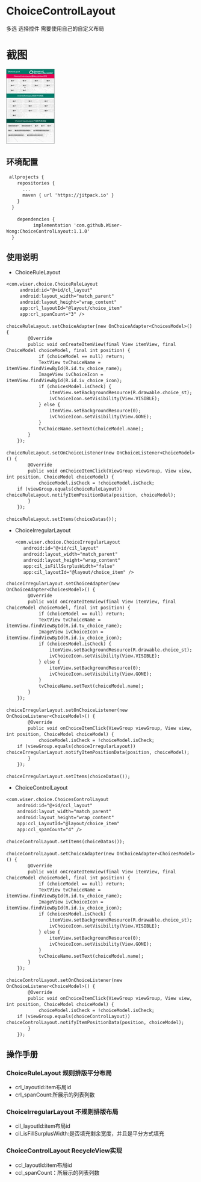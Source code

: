 # ChoiceControlLayout
多选 选择控件 需要使用自己的自定义布局

# 截图
![images](https://github.com/Wiser-Wong/ChoiceControlLayout/blob/master/images/choice.gif)

## 环境配置
     allprojects {
        repositories {
          ...
          maven { url 'https://jitpack.io' }
        }
      }

        dependencies {
              implementation 'com.github.Wiser-Wong:ChoiceControlLayout:1.1.0'
      }

## 使用说明
   
   * ChoiceRuleLayout
   
    <com.wiser.choice.ChoiceRuleLayout
         android:id="@+id/cl_layout"
         android:layout_width="match_parent"
         android:layout_height="wrap_content"
         app:crl_layoutId="@layout/choice_item"
         app:crl_spanCount="3" />   	

    choiceRuleLayout.setChoiceAdapter(new OnChoiceAdapter<ChoicesModel>() {
			@Override
			public void onCreateItemView(final View itemView, final ChoiceModel choiceModel, final int position) {
				if (choiceModel == null) return;
				TextView tvChoiceName = itemView.findViewById(R.id.tv_choice_name);
				ImageView ivChoiceIcon = itemView.findViewById(R.id.iv_choice_icon);
				if (choicesModel.isCheck) {
					itemView.setBackgroundResource(R.drawable.choice_st);
					ivChoiceIcon.setVisibility(View.VISIBLE);
				} else {
					itemView.setBackgroundResource(0);
					ivChoiceIcon.setVisibility(View.GONE);
				}
				tvChoiceName.setText(choiceModel.name);
			}
		});
   
    choiceRuleLayout.setOnChoiceListener(new OnChoiceListener<ChoiceModel>() {
			@Override
			public void onChoiceItemClick(ViewGroup viewGroup, View view, int position, ChoiceModel choiceModel) {
				choiceModel.isCheck = !choiceModel.isCheck;
		if (viewGroup.equals(choiceRuleLayout)) choiceRuleLayout.notifyItemPositionData(position, choiceModel);
			}
		});
		
    choiceRuleLayout.setItems(choiceDatas());
    
   * ChoiceIrregularLayout
   
         <com.wiser.choice.ChoiceIrregularLayout
            android:id="@+id/cil_layout"
            android:layout_width="match_parent"
            android:layout_height="wrap_content"
            app:cil_isFillSurplusWidth="false"
            app:cil_layoutId="@layout/choice_item" />
	    
	choiceIrregularLayout.setChoiceAdapter(new OnChoiceAdapter<ChoicesModel>() {
			@Override
			public void onCreateItemView(final View itemView, final ChoiceModel choiceModel, final int position) {
				if (choiceModel == null) return;
				TextView tvChoiceName = itemView.findViewById(R.id.tv_choice_name);
				ImageView ivChoiceIcon = itemView.findViewById(R.id.iv_choice_icon);
				if (choicesModel.isCheck) {
					itemView.setBackgroundResource(R.drawable.choice_st);
					ivChoiceIcon.setVisibility(View.VISIBLE);
				} else {
					itemView.setBackgroundResource(0);
					ivChoiceIcon.setVisibility(View.GONE);
				}
				tvChoiceName.setText(choiceModel.name);
			}
		});
   
    choiceIrregularLayout.setOnChoiceListener(new OnChoiceListener<ChoiceModel>() {
			@Override
			public void onChoiceItemClick(ViewGroup viewGroup, View view, int position, ChoiceModel choiceModel) {
				choiceModel.isCheck = !choiceModel.isCheck;
		if (viewGroup.equals(choiceIrregularLayout)) choiceIrregularLayout.notifyItemPositionData(position, choiceModel);
			}
		});
		
    choiceIrregularLayout.setItems(choiceDatas());
    
   * ChoiceControlLayout
   
    <com.wiser.choice.ChoicesControlLayout
        android:id="@+id/ccl_layout"
        android:layout_width="match_parent"
        android:layout_height="wrap_content"
        app:ccl_LayoutId="@layout/choice_item"
        app:ccl_spanCount="4" />

    choiceControlLayout.setItems(choiceDatas());
    
    choiceControlLayout.setChoiceAdapter(new OnChoiceAdapter<ChoicesModel>() {
			@Override
			public void onCreateItemView(final View itemView, final ChoiceModel choiceModel, final int position) {
				if (choiceModel == null) return;
				TextView tvChoiceName = itemView.findViewById(R.id.tv_choice_name);
				ImageView ivChoiceIcon = itemView.findViewById(R.id.iv_choice_icon);
				if (choicesModel.isCheck) {
					itemView.setBackgroundResource(R.drawable.choice_st);
					ivChoiceIcon.setVisibility(View.VISIBLE);
				} else {
					itemView.setBackgroundResource(0);
					ivChoiceIcon.setVisibility(View.GONE);
				}
				tvChoiceName.setText(choiceModel.name);
			}
		});
   
    choiceControlLayout.setOnChoiceListener(new OnChoiceListener<ChoiceModel>() {
			@Override
			public void onChoiceItemClick(ViewGroup viewGroup, View view, int position, ChoiceModel choiceModel) {
				choiceModel.isCheck = !choiceModel.isCheck;
		if (viewGroup.equals(choiceControlLayout)) choiceControlLayout.notifyItemPositionData(position, choiceModel);
			}
		});
		
## 操作手册

### ChoiceRuleLayout 规则排版平分布局
* crl_layoutId:item布局id
* crl_spanCount:所展示的列表列数

### ChoiceIrregularLayout 不规则排版布局
* cil_layoutId:item布局id
* cil_isFillSurplusWidth:是否填充剩余宽度，并且是平分方式填充

### ChoiceControlLayout RecycleView实现
* ccl_layoutId:item布局id
* ccl_spanCount：所展示的列表列数
